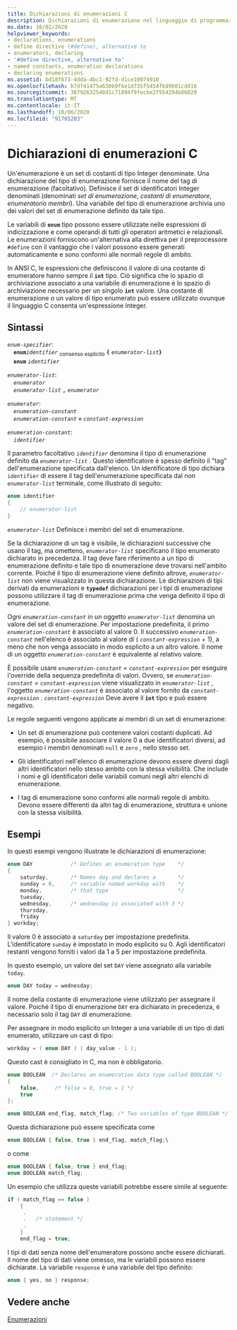 ```yaml
---
title: Dichiarazioni di enumerazioni C
description: Dichiarazioni di enumerazione nel linguaggio di programmazione C.
ms.date: 10/02/2020
helpviewer_keywords:
- declarations, enumerations
- define directive (#define), alternative to
- enumerators, declaring
- '#define directive, alternative to'
- named constants, enumeration declarations
- declaring enumerations
ms.assetid: bd18f673-4dda-4bc1-92fd-d1ce10074910
ms.openlocfilehash: b7df41475a630b9f6e1d735f5454f6d9601cdd16
ms.sourcegitcommit: 30792632548d1c71894f9fecbe2f554294b86020
ms.translationtype: MT
ms.contentlocale: it-IT
ms.lasthandoff: 10/06/2020
ms.locfileid: "91765203"
---
```

# <a name="c-enumeration-declarations"></a>Dichiarazioni di enumerazioni C

Un'enumerazione è un set di costanti di tipo Integer denominate. Una dichiarazione del tipo di enumerazione fornisce il nome del tag di enumerazione (facoltativo). Definisce il set di identificatori Integer denominati (denominati *set di enumerazione*, *costanti di enumeratore*, *enumeratori*o *membri*). Una variabile del tipo di enumerazione archivia uno dei valori del set di enumerazione definito da tale tipo.

Le variabili di **`enum`** tipo possono essere utilizzate nelle espressioni di indicizzazione e come operandi di tutti gli operatori aritmetici e relazionali. Le enumerazioni forniscono un'alternativa alla direttiva per il preprocessore `#define` con il vantaggio che i valori possono essere generati automaticamente e sono conformi alle normali regole di ambito.

In ANSI C, le espressioni che definiscono il valore di una costante di enumeratore hanno sempre il **`int`** tipo. Ciò significa che lo spazio di archiviazione associato a una variabile di enumerazione è lo spazio di archiviazione necessario per un singolo **`int`** valore. Una costante di enumerazione o un valore di tipo enumerato può essere utilizzato ovunque il linguaggio C consenta un'espressione Integer.

## <a name="syntax"></a>Sintassi

*`enum-specifier`*:\
&emsp;**`enum`***`identifier`* <sub>consenso esplicito</sub> **`{`** *`enumerator-list`***`}`**\
&emsp;**`enum`** *`identifier`*

*`enumerator-list`*:\
&emsp;*`enumerator`*\
&emsp;*`enumerator-list`* **`,`** *`enumerator`*

*`enumerator`*:\
&emsp;*`enumeration-constant`*\
&emsp;*`enumeration-constant`* **`=`** *`constant-expression`*

*`enumeration-constant`*:\
&emsp;*`identifier`*

Il parametro facoltativo *`identifier`* denomina il tipo di enumerazione definito da *`enumerator-list`* . Questo identificatore è spesso definito il "tag" dell'enumerazione specificata dall'elenco. Un identificatore di tipo dichiara `identifier` di essere il tag dell'enumerazione specificata dal non *`enumerator-list`* terminale, come illustrato di seguito:

```C
enum identifier
{
    // enumerator-list
}
```

*`enumerator-list`* Definisce i membri del set di enumerazione.

Se la dichiarazione di un tag è visibile, le dichiarazioni successive che usano il tag, ma ometteno, *`enumerator-list`* specificano il tipo enumerato dichiarato in precedenza. Il tag deve fare riferimento a un tipo di enumerazione definito e tale tipo di enumerazione deve trovarsi nell'ambito corrente. Poiché il tipo di enumerazione viene definito altrove, *`enumerator-list`* non viene visualizzato in questa dichiarazione. Le dichiarazioni di tipi derivati da enumerazioni e **`typedef`** dichiarazioni per i tipi di enumerazione possono utilizzare il tag di enumerazione prima che venga definito il tipo di enumerazione.

Ogni *`enumeration-constant`* in un oggetto *`enumerator-list`* denomina un valore del set di enumerazione. Per impostazione predefinita, il primo *`enumeration-constant`* è associato al valore 0. Il successivo *`enumeration-constant`* nell'elenco è associato al valore di ( *`constant-expression`* + 1), a meno che non venga associato in modo esplicito a un altro valore. Il nome di un oggetto *`enumeration-constant`* è equivalente al relativo valore.

È possibile usare *`enumeration-constant`*  =  *`constant-expression`* per eseguire l'override della sequenza predefinita di valori. Ovvero, se *`enumeration-constant`*  =  *`constant-expression`* viene visualizzato in *`enumerator-list`* , l'oggetto *`enumeration-constant`* è associato al valore fornito da *`constant-expression`* . *`constant-expression`* Deve avere il **`int`** tipo e può essere negativo.

Le regole seguenti vengono applicate ai membri di un set di enumerazione:

- Un set di enumerazione può contenere valori costanti duplicati. Ad esempio, è possibile associare il valore 0 a due identificatori diversi, ad esempio i membri denominati `null` e `zero` , nello stesso set.

- Gli identificatori nell'elenco di enumerazione devono essere diversi dagli altri identificatori nello stesso ambito con la stessa visibilità. Che include i nomi e gli identificatori delle variabili comuni negli altri elenchi di enumerazione.

- I tag di enumerazione sono conformi alle normali regole di ambito. Devono essere differenti da altri tag di enumerazione, struttura e unione con la stessa visibilità.

## <a name="examples"></a>Esempi

In questi esempi vengono illustrate le dichiarazioni di enumerazione:

```C
enum DAY            /* Defines an enumeration type    */
{
    saturday,       /* Names day and declares a       */
    sunday = 0,     /* variable named workday with    */
    monday,         /* that type                      */
    tuesday,
    wednesday,      /* wednesday is associated with 3 */
    thursday,
    friday
} workday;
```

Il valore 0 è associato a `saturday` per impostazione predefinita. L'identificatore `sunday` è impostato in modo esplicito su 0. Agli identificatori restanti vengono forniti i valori da 1 a 5 per impostazione predefinita.

In questo esempio, un valore del set `DAY` viene assegnato alla variabile `today`.

```C
enum DAY today = wednesday;
```

Il nome della costante di enumerazione viene utilizzato per assegnare il valore. Poiché il tipo di enumerazione `DAY` era dichiarato in precedenza, è necessario solo il tag `DAY` di enumerazione.

Per assegnare in modo esplicito un Integer a una variabile di un tipo di dati enumerato, utilizzare un cast di tipo:

```C
workday = ( enum DAY ) ( day_value - 1 );
```

Questo cast è consigliato in C, ma non è obbligatorio.

```C
enum BOOLEAN  /* Declares an enumeration data type called BOOLEAN */
{
    false,     /* false = 0, true = 1 */
    true
};

enum BOOLEAN end_flag, match_flag; /* Two variables of type BOOLEAN */
```

Questa dichiarazione può essere specificata come

```C
enum BOOLEAN { false, true } end_flag, match_flag;\
```

o come

```C
enum BOOLEAN { false, true } end_flag;
enum BOOLEAN match_flag;
```

Un esempio che utilizza queste variabili potrebbe essere simile al seguente:

```C
if ( match_flag == false )
    {
     .
     .   /* statement */
     .
    }
    end_flag = true;
```

I tipi di dati senza nome dell'enumeratore possono anche essere dichiarati. Il nome del tipo di dati viene omesso, ma le variabili possono essere dichiarate. La variabile `response` è una variabile del tipo definito:

```C
enum { yes, no } response;
```

## <a name="see-also"></a>Vedere anche

[Enumerazioni](../cpp/enumerations-cpp.md)
